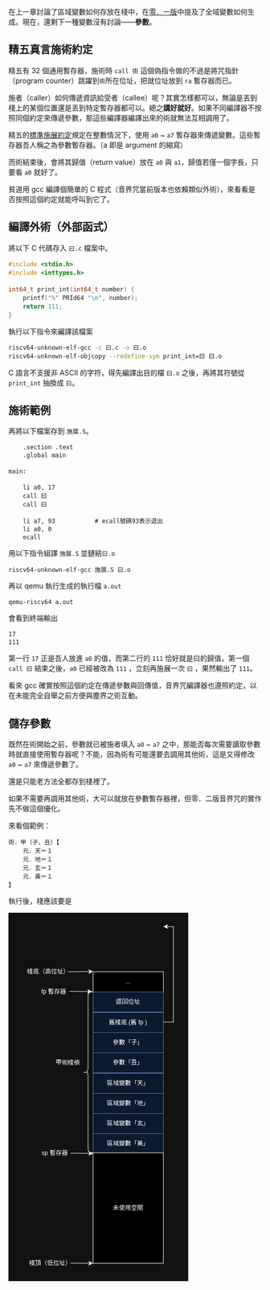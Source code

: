 在上一章討論了區域變數如何存放在棧中，在[零．一版](../零．一版/精五真言生成.md)中提及了全域變數如何生成。現在，還剩下一種變數沒有討論——**參數**。

## 精五真言施術約定
精五有 32 個通用暫存器，施術時 `call 術` 這個偽指令做的不過是將咒指針（program counter）跳躍到`術`所在位址，把就位址放到 `ra` 暫存器而已。

施者（caller）如何傳遞資訊給受者（callee）呢？其實怎樣都可以，無論是丟到棧上的某個位置還是丟到特定暫存器都可以。總之**講好就好**。如果不同編譯器不按照同個約定來傳遞參數，那這些編譯器編譯出來的術就無法互相調用了。

精五的[標準施展約定](https://riscv.org/wp-content/uploads/2015/01/riscv-calling.pdf)規定在整數情況下，使用 `a0` ~ `a7` 暫存器來傳遞變數。這些暫存器吾人稱之為參數暫存器。（a 即是 argument 的縮寫）

而術結束後，會將其歸值（return value）放在 `a0` 與 `a1`，歸值若僅一個字長，只要看 `a0` 就好了。

貧道用 gcc 編譯個簡單的 C 程式（音界咒當前版本也依賴類似外術），來看看是否按照這個約定就能呼叫到它了。

## 編譯外術（外部函式）

將以下 C 代碼存入 `曰.c` 檔案中。

```c
#include <stdio.h>
#include <inttypes.h>

int64_t print_int(int64_t number) {
    printf("%" PRId64 "\n", number);
    return 111;
}
```

執行以下指令來編譯該檔案
```sh
riscv64-unknown-elf-gcc -c 曰.c -o 曰.o
riscv64-unknown-elf-objcopy --redefine-sym print_int=曰 曰.o
```

C 語言不支援非 ASCII 的字符，得先編譯出目的檔 `曰.o` 之後，再將其符號從 `print_int` 抽換成 `曰`。

## 施術範例

再將以下檔案存到 `施展.S`。

```assembly
    .section .text
    .global main

main:

    li a0, 17
    call 曰
    call 曰

    li a7, 93           # ecall號碼93表示退出
    li a0, 0
    ecall
```

用以下指令組譯 `施展.S` 並鏈結`曰.o`
```
riscv64-unknown-elf-gcc 施展.S 曰.o
```
再以 qemu 執行生成的執行檔 `a.out`

```
qemu-riscv64 a.out
```
會看到終端輸出
```
17
111
```
第一行 `17` 正是吾人放進 `a0` 的值，而第二行的 `111` 恰好就是曰的歸值，第一個 `call 曰` 結束之後，`a0` 已經被改為 `111` ，立刻再施展一次 `曰` ，果然輸出了 `111`。

看來 gcc 確實按照這個約定在傳遞參數與回傳值，音界咒編譯器也遵照約定，以在未能完全自舉之前方便與塵界之術互動。

## 儲存參數

既然在術開始之前，參數就已被施者填入 `a0` ~ `a7` 之中，那能否每次需要讀取參數時就直接使用暫存器呢？不能，因為術有可能還要去調用其他術，這是又得修改 `a0` ~ `a7` 來傳遞參數了。

還是只能老方法全都存到棧裡了。

如果不需要再調用其他術，大可以就放在參數暫存器裡，但零．二版音界咒的實作先不做這個優化。

來看個範例：

```音界
術．甲（子、丑）【
    元．天＝１
    元．地＝１
    元．玄＝１
    元．黃＝１
】
```

執行後，棧應該要是

![加入參數的精五棧圖解](../image/參數精五棧圖解.png)
